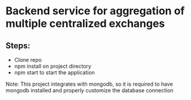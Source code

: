 # Backend service for aggregation of multiple centralized exchanges

## Steps:

- Clone repo
- npm install on project directory
- npm start to start the application

Note: This project integrates with mongodb, so it is required to have mongodb installed and properly customize the database connection
